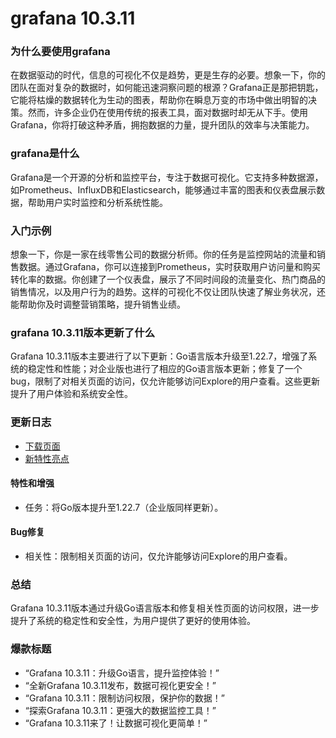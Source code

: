# grafana 10.3.11
### 为什么要使用grafana

在数据驱动的时代，信息的可视化不仅是趋势，更是生存的必要。想象一下，你的团队在面对复杂的数据时，如何能迅速洞察问题的根源？Grafana正是那把钥匙，它能将枯燥的数据转化为生动的图表，帮助你在瞬息万变的市场中做出明智的决策。然而，许多企业仍在使用传统的报表工具，面对数据时却无从下手。使用Grafana，你将打破这种矛盾，拥抱数据的力量，提升团队的效率与决策能力。

### grafana是什么

Grafana是一个开源的分析和监控平台，专注于数据可视化。它支持多种数据源，如Prometheus、InfluxDB和Elasticsearch，能够通过丰富的图表和仪表盘展示数据，帮助用户实时监控和分析系统性能。

### 入门示例

想象一下，你是一家在线零售公司的数据分析师。你的任务是监控网站的流量和销售数据。通过Grafana，你可以连接到Prometheus，实时获取用户访问量和购买转化率的数据。你创建了一个仪表盘，展示了不同时间段的流量变化、热门商品的销售情况，以及用户行为的趋势。这样的可视化不仅让团队快速了解业务状况，还能帮助你及时调整营销策略，提升销售业绩。

### grafana 10.3.11版本更新了什么

Grafana 10.3.11版本主要进行了以下更新：Go语言版本升级至1.22.7，增强了系统的稳定性和性能；对企业版也进行了相应的Go语言版本更新；修复了一个bug，限制了对相关页面的访问，仅允许能够访问Explore的用户查看。这些更新提升了用户体验和系统安全性。

### 更新日志

- [下载页面](https://grafana.com/grafana/download/10.3.11)  
- [新特性亮点](https://grafana.com/docs/grafana/latest/whatsnew/)  

#### 特性和增强
- 任务：将Go版本提升至1.22.7（企业版同样更新）。

#### Bug修复
- 相关性：限制相关页面的访问，仅允许能够访问Explore的用户查看。

### 总结

Grafana 10.3.11版本通过升级Go语言版本和修复相关性页面的访问权限，进一步提升了系统的稳定性和安全性，为用户提供了更好的使用体验。

### 爆款标题

- “Grafana 10.3.11：升级Go语言，提升监控体验！”
- “全新Grafana 10.3.11发布，数据可视化更安全！”
- “Grafana 10.3.11：限制访问权限，保护你的数据！”
- “探索Grafana 10.3.11：更强大的数据监控工具！”
- “Grafana 10.3.11来了！让数据可视化更简单！”